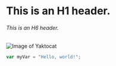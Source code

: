 # This is an H1 header.
###### This is an H6 header.

![Image of Yaktocat](https://octodex.github.com/images/yaktocat.png)

``` javascript
var myVar = "Hello, world!";
```
